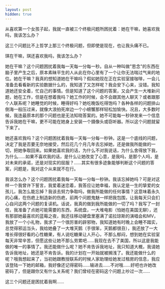 ```yaml
---
layout: post
hidden: true
---
```

从喜欢第一个女孩子起，我就一直被三个终极问题所困扰着：她在干嘛，她喜欢我吗，我该怎么办？

这三个问题比不上哲学上那三个终极问题，但即使是现在，也让我头痛不已。

琪在干嘛，琪还喜欢我吗，我该怎么办？

她在干嘛？这个问题困扰着我每一天每一分每一秒。自从一种叫做"思念"的东西在脑子里产生之后，原本素昧平生的人从此在你心里有了一个让你无法喘过气来的地位。她在干嘛？我真的想知道她在干嘛吗？假如她现在正在实验室接咖啡，一会儿准备去看看新的实验数据什么的，我知道了又怎样呢？我会安下心来，没错。我知道她还安全着，忙自己的事情。但是知道了这个问题的答案，又会产生一大堆新问题，她在工作，但是在想着我吗？她工作的时候，会不会跟其他人聊天？或者跟那个人联系呢？她睡觉的时候，睡得好吗？她吃晚饭吃得饱吗？各种各样的问题排山倒海一般压过来，就像大浪拍死岸边一个小螃蟹那样轻松加愉快。况且，大多数时候，我连最原本的那个问题也是无法知晓答案的。她不可能每一秒钟发来一个信息告诉我她在干嘛，更不可能在她身上安装一个摄像头或窃听器。所以这个问题就留下来了。

她还喜欢我吗？这个问题困扰着我每一天每一分每一秒钟。这是一个底线的问题，决定了我是否要无奈地接受，然后花几个月几年去忘掉她，还是做我所能做的一切，把她争取回来。如果她喜欢我的话，为什么不对我说话，为什么舍得放下我，为什么……如果不喜欢我的话，是什么让她改变了心意，是我吗，是那个人吗，是对未来的承诺，还是对现实的屈服？……其实有很多迹象能够判断这个问题的答案，问题是，我对这个从来就不在行。

我该怎么办？这个问题困扰着我每一天每一分每一秒钟。我该忘掉她吗？可是对这样一个我曾许下誓言，我爱着迷恋着，我答应让她幸福，我认定是一生的挚爱的女孩儿，我怎么能忘掉？我该去努力争取吗，做我所能做的任何事情？这意味着永久的心痛，在伤疤上制造新的伤疤，前两个问题鬼魅一样把我包围，让我每天只会扪心自问这两个问题的复读机。话说，我真的做到我所能做的一切了吗？我写了一封信，我准备了点她可能需要的东西，系统盘，一大堆电影（怕她在美国无聊），还有那部她最喜欢的蓝莓之夜，我还往移动硬盘里塞满了诺拉琼斯的演唱会和MV，我放了一个小礼物，我求了一个很厉害的辟邪物，我知道她有时晚上会睡不踏实，总觉得邪运当头，我给她叠了一大堆天鹅（手很笨，天鹅都很丑），我还放了一大堆长得很好看的心性糖果，有人说吃糖果让人开心，不那么郁闷，想到她在实验室每天非常辛苦，但愿这些让她不那么劳累吧……我现在去不了美国，所以这是我能做的唯一的事情了。我还能做什么呢？她不肯告诉我地址，我只知道大概，我请她告诉我地址，她还是不肯告诉。我的计划在一开始就被搁浅了。我还能做什么的呢？哦我想起来了，当初她跟教授联系的时候人家助理给她发过租房的信息，我应该登陆一下她的邮箱，我好像还记得密码……输进去……不对哦……好吧也许她改密码了，但是跟你又有什么关系呢？我们曾经在密码这个问题上吵过一次……
  
这三个问题还是困扰着我啊……